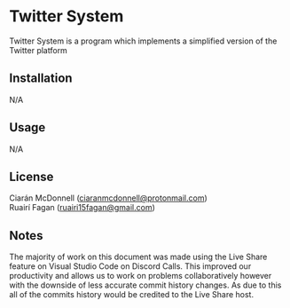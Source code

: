# Twitter System

Twitter System is a program which implements a simplified version of the Twitter platform

## Installation

N/A


## Usage

N/A

## License
Ciarán McDonnell (ciaranmcdonnell@protonmail.com) <br />
Ruairí Fagan (ruairi15fagan@gmail.com)



## Notes
The majority of work on this document was made using the Live Share feature on Visual Studio Code on Discord Calls.
This improved our productivity and allows us to work on problems collaboratively however with the downside of less accurate commit history changes.
As due to this all of the commits history would be credited to the Live Share host.
